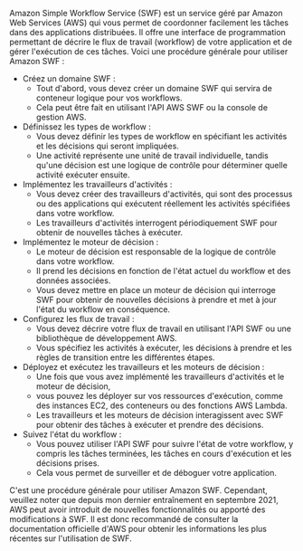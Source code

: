 Amazon Simple Workflow Service (SWF) est un service géré par Amazon Web Services (AWS) qui vous permet de coordonner facilement les tâches dans des applications distribuées. 
Il offre une interface de programmation permettant de décrire le flux de travail (workflow) de votre application et de gérer l'exécution de ces tâches.
Voici une procédure générale pour utiliser Amazon SWF :

- Créez un domaine SWF :
  - Tout d'abord, vous devez créer un domaine SWF qui servira de conteneur logique pour vos workflows.
  - Cela peut être fait en utilisant l'API AWS SWF ou la console de gestion AWS.
- Définissez les types de workflow :
  - Vous devez définir les types de workflow en spécifiant les activités et les décisions qui seront impliquées.
  - Une activité représente une unité de travail individuelle, tandis qu'une décision est une logique de contrôle pour déterminer quelle activité exécuter ensuite.
- Implémentez les travailleurs d'activités :
  - Vous devez créer des travailleurs d'activités, qui sont des processus ou des applications qui exécutent réellement les activités spécifiées dans votre workflow.
  - Les travailleurs d'activités interrogent périodiquement SWF pour obtenir de nouvelles tâches à exécuter.
- Implémentez le moteur de décision :
  - Le moteur de décision est responsable de la logique de contrôle dans votre workflow.
  - Il prend les décisions en fonction de l'état actuel du workflow et des données associées.
  - Vous devez mettre en place un moteur de décision qui interroge SWF pour obtenir de nouvelles décisions à prendre et met à jour l'état du workflow en conséquence.
- Configurez les flux de travail :
  - Vous devez décrire votre flux de travail en utilisant l'API SWF ou une bibliothèque de développement AWS.
  - Vous spécifiez les activités à exécuter, les décisions à prendre et les règles de transition entre les différentes étapes.
- Déployez et exécutez les travailleurs et les moteurs de décision :
  - Une fois que vous avez implémenté les travailleurs d'activités et le moteur de décision,
  - vous pouvez les déployer sur vos ressources d'exécution, comme des instances EC2, des conteneurs ou des fonctions AWS Lambda.
  - Les travailleurs et les moteurs de décision interagissent avec SWF pour obtenir des tâches à exécuter et prendre des décisions.
- Suivez l'état du workflow :
  - Vous pouvez utiliser l'API SWF pour suivre l'état de votre workflow, y compris les tâches terminées, les tâches en cours d'exécution et les décisions prises.
  - Cela vous permet de surveiller et de déboguer votre application.

C'est une procédure générale pour utiliser Amazon SWF. Cependant, veuillez noter que depuis mon dernier entraînement en septembre 2021, 
AWS peut avoir introduit de nouvelles fonctionnalités ou apporté des modifications à SWF. 
Il est donc recommandé de consulter la documentation officielle d'AWS pour obtenir les informations les plus récentes sur l'utilisation de SWF.
